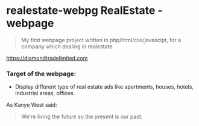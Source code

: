 # realestate-webpg RealEstate - webpage
>My first webpage  project written in  php/html/css/javascipt, for a company which dealing in realestate.

 https://diamondtradelimited.com 

### Target of the webpage:
* Display different type of real estate ads like apartments, houses, hotels, industrial areas, offices. 

As Kanye West said:

> We're living the future so
> the present is our past.
